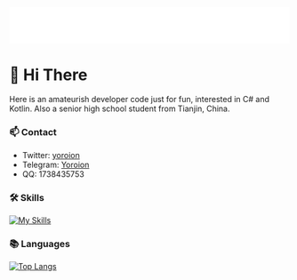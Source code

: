 <p align="center">
<img src="/header.svg" align="center" />
</p>

# 🎉 Hi There 
Here is an amateurish developer code just for fun, interested in C# and Kotlin. Also a senior high school student from Tianjin, China.

### 📫 Contact
- Twitter: [yoroion](https://twitter.com/yoroion)
- Telegram: [Yoroion](https://t.me/Yoroion)
- QQ: 1738435753

### 🛠️ Skills

[![My Skills](https://skillicons.dev/icons?i=cs,dotnet,kotlin,visualstudio,vscode,js,svelte)](https://skillicons.dev)

### 📚 Languages
[![Top Langs](https://github-readme-stats.vercel.app/api/top-langs/?username=Yoroion&theme=radical&layout=compact)](https://github.com/anuraghazra/github-readme-stats)
